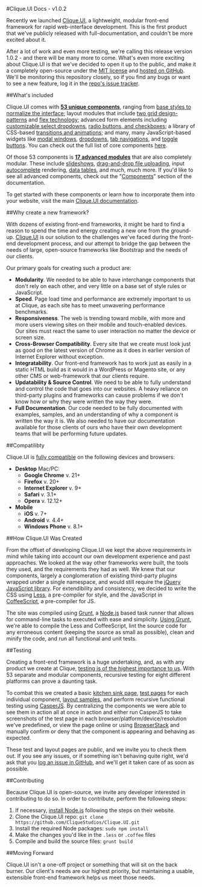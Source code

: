 #Clique.UI Docs - v1.0.2

Recently we launched [Clique.UI](http://ui.cliquestudios.com), a lightweight, modular front-end framework for rapid web-interface development. This is the first product that we've publicly released with full-documentation, and couldn't be more excited about it.

After a lot of work and even more testing, we're calling this release version 1.0.2 - and there will be many more to come. What's even more exciting about Clique.UI is that we've decided to open it up to the public, and make it a completely open-source under the [MIT license](http://opensource.org/licenses/MIT) and [hosted on GitHub](https://github.com/CliqueStudios/Clique.UI). We'll be monitoring this repository closely, so if you find any bugs or want to see a new feature, log it in the [repo's issue tracker](https://github.com/CliqueStudios/Clique.UI/issues).

##What's included

Clique.UI comes with **[53 unique components](http://ui.cliquestudios.com/core/)**, ranging from [base styles to normalize the interface](http://ui.cliquestudios.com/core/base); layout modules that include [two grid design-patterns](http://ui.cliquestudios.com/core/grid) and [flex technology](http://ui.cliquestudios.com/core/flexbox); advanced form elements including [customizable select dropdowns](http://ui.cliquestudios.com/core/selects), [radio buttons, and checkboxes](http://ui.cliquestudios.com/core/checkboxes); a library of CSS-based [transitions and animations](http://ui.cliquestudios.com/core/animation); and many, many JavaScript-based widgets like [modal windows](http://ui.cliquestudios.com/core/modal), [dropdowns](http://ui.cliquestudios.com/core/dropdown), [tab navigations](http://ui.cliquestudios.com/core/tab), and [toggle buttons](http://ui.cliquestudios.com/core/toggle). You can check out the full list of core components [here](http://ui.cliquestudios.com/core/).

Of those 53 components is **[17 advanced modules](http://ui.cliquestudios.com/components/)** that are also completely modular. These include [slideshows](http://ui.cliquestudios.com/components/slideshow), [drag-and-drop file uploading](http://ui.cliquestudios.com/components/upload), input [autocomplete](http://ui.cliquestudios.com/components/autocomplete) rendering, [data tables](http://ui.cliquestudios.com/components/datatable), and much, much more. If you'd like to see all advanced components, check out the "[Components](http://ui.cliquestudios.com/components/)" section of the documentation.

To get started with these components or learn how to incorporate them into your website, visit the main [Clique.UI documentation](http://ui.cliquestudios.com/).

##Why create a new framework?

With dozens of existing front-end frameworks, it might be hard to find a reason to spend the time and energy creating a new one from the ground-up. [Clique.UI](http://ui.cliquestudios.com/get-started/about-cliqueui/#what-is-cliqueui) is our solution to the challenges we've faced during the front-end development process, and our attempt to bridge the gap between the needs of large, open-source frameworks like Bootstrap and the needs of our clients.

Our primary goals for creating such a product are:

*	**Modularity**. We needed to be able to have interchange components that don't rely on each other, and very little on a base set of style rules or JavaScript.
*	**Speed**. Page load time and performance are extremely important to us at Clique, as each site has to meet unwavering performance benchmarks.
*	**Responsiveness**. The web is trending toward mobile, with more and more users viewing sites on their mobile and touch-enabled devices. Our sites must react the same to user interaction no matter the device or screen size.
*	**Cross-Browser Compatibility**. Every site that we create must look just as good on the latest version of Chrome as it does in earlier version of Internet Explorer without exception.
*	**Integratability**. Our front-end framework has to work just as easily in a static HTML build as it would in a WordPress or Magento site, or any other CMS or web-framework that our clients require.
*	**Updatability & Source Control**. We need to be able to fully understand and control the code that goes into our websites. A heavy reliance on third-party plugins and frameworks can cause problems if we don't know how or why they were written the way they were.
*	**Full Documentation**. Our code needed to be fully documented with examples, samples, and an understanding of why a component is written the way it is. We also needed to have our documentation available for those clients of ours who have their own development teams that will be performing future updates.

##Compatilibty

Clique.UI is [fully compatible](http://ui.cliquestudios.com/get-started/about-cliqueui/#browser-support) on the following devices and browsers:

* **Desktop** Mac/PC:
	* **Google Chrome** v. 21+
	* **Firefox** v. 20+
	* **Internet Explorer** v. 9+
	* **Safari** v. 3.1+
	* **Opera** v. 12.12+
* **Mobile**
	* **iOS** v. 7+
	* **Android** v. 4.4+
	* **Windows Phone** v. 8.1+

##How Clique.UI Was Created

From the offset of developing Clique.UI we kept the above requirements in mind while taking into account our own development experience and past approaches. We looked at the way other frameworks were built, the tools they used, and the requirements they had as well. We knew that our components, largely a conglomeration of existing third-party plugins wrapped under a single namespace, and would still require the [jQuery JavaScript library](https://jquery.com/). For extendibility and consistency, we decided to write the CSS using [Less](http://lesscss.org/), a pre-compiler for style, and the JavaScript in [CoffeeScript](http://coffeescript.org/), a pre-compiler for JS.

The site was compiled using [Grunt](http://gruntjs.com/), a [Node.js](https://nodejs.org/) based task runner that allows for command-line tasks to executed with ease and simplicity. [Using Grunt](https://github.com/CliqueStudios/Clique.UI/blob/master/Gruntfile.js), we're able to compile the Less and CoffeeScript, lint the source code for any erroneous content (keeping the source as small as possible), clean and minify the code, and run all functional and unit tests.

##Testing

Creating a front-end framework is a huge undertaking, and, as with any product we create at Clique, [testing is of the highest importance to us](http://ui.cliquestudios.com/get-started/tests/). With 53 separate and modular components, recursive testing for eight different platforms can prove a daunting task.

To combat this we created a basic [kitchen sink page](http://ui.cliquestudios.com/tests/overview), [test pages](http://ui.cliquestudios.com/tests/) for each individual component, [layout samples](http://ui.cliquestudios.com/get-started/layouts/), and perform recursive functional testing using [CasperJS](http://casperjs.org/). By centralizing the components we were able to see them in action all at once in action and either run CasperJS to take screenshots of the test page in each browser/platform/device/resolution we've predefined, or view the page online or using [BrowserStack](https://www.browserstack.com/start) and manually confirm or deny that the component is appearing and behaving as expected.

These test and layout pages are public, and we invite you to check them out. If you see any issues, or if something isn't behaving quite right, we'd ask that you [log an issue in GitHub](https://github.com/CliqueStudios/Clique.UI/issues), and we'll get it taken care of as soon as possible.

##Contributing

Because Clique.UI is open-source, we invite any developer interested in contributing to do so. In order to contribute, perform the following steps:

1. If necessary, [install Node.js](https://nodejs.org/) following the steps on their website.
2. Clone the Clique.UI repo: `git clone https://github.com/CliqueStudios/Clique.UI.git`
3. Install the required Node packages: `sudo npm install`
4. Make the changes you'd like in the `.less` or `.coffee` files
5. Compile and build the source files: `grunt build`

##Moving Forward

Clique.UI isn't a one-off project or something that will sit on the back burner. Our client's needs are our highest priority, but maintaining a usable, extensible front-end framework helps us meet those needs.
